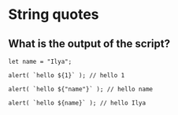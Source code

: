 # String quotes  

## What is the output of the script?  

    let name = "Ilya";  

    alert( `hello ${1}` ); // hello 1  

    alert( `hello ${"name"}` ); // hello name  

    alert( `hello ${name}` ); // hello Ilya  